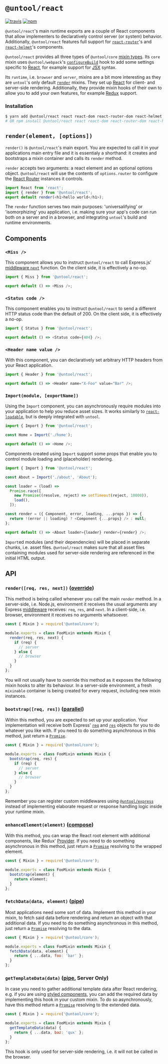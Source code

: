 # `@untool/react`

[![travis](https://img.shields.io/travis/untool/untool/master.svg)](https://travis-ci.org/untool/untool)&nbsp;[![npm](https://img.shields.io/npm/v/@untool%2Freact.svg)](https://www.npmjs.com/package/@untool%2Freact)

`@untool/react`'s main runtime exports are a couple of React components that allow implementers to declaratively control server (or system) behavior. Additionally, `@untool/react` features full support for [`react-router`](https://github.com/ReactTraining/react-router)'s and [`react-helmet`](https://github.com/nfl/react-helmet)'s components.

`@untool/react` provides all three types of `@untool/core` [mixin types](https://github.com/untool/untool/blob/master/packages/core/README.md#mixins). Its `core` mixin uses `@untool/webpack`'s [`configureBuild`](https://github.com/untool/untool/blob/master/packages/webpack/README.md#configurebuildwebpackconfig-loaderconfigs-target-pipe) hook to add some settings specific to [React](https://reactjs.org), for example support for [JSX](https://reactjs.org/docs/introducing-jsx.html) syntax.

Its `runtime`, i.e. `browser` and `server`, mixins are a bit more interesting as they are `untool`'s only default [`render`](https://github.com/untool/untool/blob/master/packages/core/README.md#renderargs-runtime-only) mixins. They set up [React](https://reactjs.org) for client- and server-side rendering. Additionally, they provide mixin hooks of their own to allow you to add your own features, for example [Redux](https://redux.js.org) support.

### Installation

```bash
$ yarn add @untool/react react react-dom react-router-dom react-helmet
# OR npm install @untool/react react react-dom react-router-dom react-helmet
```

## `render(element, [options])`

`render()` is `@untool/react`'s main export. You are expected to call it in your applications main entry file and it is essentialy a shorthand: it creates and bootstraps a mixin container and calls its `render` method.

`render` accepts two arguments: a react element and an optional options object. `@untool/react` will use the contents of `options.router` to configure the [React Router](https://github.com/ReactTraining/react-router) instances it controls.

```javascript
import React from 'react';
import { render } from '@untool/react';
export default render(<h1>hello world</h1>);
```

The `render` function serves two main purposes: 'universalifying' or 'isomorphizing' you application, i.e. making sure your app's code can run both on a server and in a browser, and integrating `untool`'s build and runtime environments.

## Components

### `<Miss />`

This component allows you to instruct `@untool/react` to call Express.js' [middleware `next`](https://expressjs.com/en/guide/using-middleware.html) function. On the client side, it is effectively a no-op.

```javascript
import { Miss } from '@untool/react';

export default () => <Miss />;
```

### `<Status code />`

This component enables you to instruct `@untool/react` to send a different HTTP status code than the default of 200. On the client side, it is effectively a no-op.

```javascript
import { Status } from '@untool/react';

export default () => <Status code={404} />;
```

### `<Header name value />`

With this component, you can declaratively set arbitrary HTTP headers from your React application.

```javascript
import { Header } from '@untool/react';

export default () => <Header name="X-Foo" value="Bar" />;
```

### `Import(module, [exportName])`

Using the `Import` component, you can asynchronously require modules into your application to help you reduce asset sizes. It works similarly to [`react-loadable`](https://github.com/jamiebuilds/react-loadable), but is deeply integrated with `untool`.

```javascript
import { Import } from '@untool/react';

const Home = Import('./home');

export default () => <Home />;
```

Components created using `Import` support some props that enable you to control module loading and (placeholder) rendering.

```javascript
import { Import } from '@untool/react';

const About = Import('./about', 'About');

const loader = (load) =>
  Promise.race([
    new Promise((resolve, reject) => setTimeout(reject, 10000)),
    load(),
  ]);

const render = ({ Component, error, loading, ...props }) => {
  return !(error || loading) ? <Component {...props} /> : null;
};

export default () => <About loader={loader} render={render} />;
```

`Import`ed modules (and their dependencies) will be placed in separate chunks, i.e. asset files. `@untool/react` makes sure that all asset files containing modules used for server-side rendering are referenced in the initial HTML output.

## API

### `render([req, res, next])` ([override](https://github.com/untool/mixinable/blob/master/README.md#defineoverride))

This method is being called whenever you call the main `render` method. In a server-side, i.e. Node.js, environment it receives the usual arguments any Express [middleware](https://expressjs.com/en/guide/writing-middleware.html) receives: `req`, `res`, and `next`. In a client-side, i.e. browser, environment it receives no arguments whatsoever.

```javascript
const { Mixin } = require('@untool/core');

module.exports = class FooMixin extends Mixin {
  render(req, res, next) {
    if (req) {
      // server
    } else {
      // browser
    }
  }
};
```

You will not usually have to override this method as it exposes the following mixin hooks to alter its behaviour. In a server-side environment, a fresh `mixinable` container is being created for every request, including new mixin instances.

### `bootstrap([req, res])` ([parallel](https://github.com/untool/mixinable/blob/master/README.md#defineparallel))

Within this method, you are expected to set up your application. Your implementation will receive both Express' [`req`](https://expressjs.com/en/4x/api.html#req) and [`res`](https://expressjs.com/en/4x/api.html#res) objects for you to do whatever you like with. If you need to do something asynchronous in this method, just return a [`Promise`](https://developer.mozilla.org/en-US/docs/Web/JavaScript/Reference/Global_Objects/Promise).

```javascript
const { Mixin } = require('@untool/core');

module.exports = class FooMixin extends Mixin {
  bootstrap(req, res) {
    if (req) {
      // server
    } else {
      // browser
    }
  }
};
```

Remember you can register custom middlewares using [`@untool/express`](https://github.com/untool/untool/blob/master/packages/express/README.md#initializeserverapp-target-sequence) instead of implementing elaborate request or response handling logic inside your runtime mixin.

### `enhanceElement(element)` ([compose](https://github.com/untool/mixinable/blob/master/README.md#definecompose))

With this method, you can wrap the React root element with additional components, like Redux' [Provider](https://redux.js.org/basics/usage-with-react). If you need to do something asynchronous in this method, just return a [`Promise`](https://developer.mozilla.org/en-US/docs/Web/JavaScript/Reference/Global_Objects/Promise) resolving to the wrapped element.

```javascript
const { Mixin } = require('@untool/core');

module.exports = class FooMixin extends Mixin {
  bootstrap(element) {
    return element;
  }
};
```

### `fetchData(data, element)` ([pipe](https://github.com/untool/mixinable/blob/master/README.md#definepipe))

Most applications need some sort of data. Implement this method in your mixin, to fetch said data before rendering and return an object with that additional data. If you need to do something asynchronous in this method, just return a [`Promise`](https://developer.mozilla.org/en-US/docs/Web/JavaScript/Reference/Global_Objects/Promise) resolving to the data.

```javascript
const { Mixin } = require('@untool/core');

module.exports = class FooMixin extends Mixin {
  fetchData(data, element) {
    return { ...data, foo: 'bar' };
  }
};
```

### `getTemplateData(data)` ([pipe](https://github.com/untool/mixinable/blob/master/README.md#definepipe), Server Only)

In case you need to gather additional template data after React rendering, e.g. if you are using [styled components](https://www.styled-components.com), you can add the required data by implementing this hook in your custom mixin. To do so asynchronously, have this method return a [`Promise`](https://developer.mozilla.org/en-US/docs/Web/JavaScript/Reference/Global_Objects/Promise) resolving to the extended data.

```javascript
const { Mixin } = require('@untool/core');

module.exports = class FooMixin extends Mixin {
  getTemplateData(data) {
    return { ...data, baz: 'qux' };
  }
};
```

This hook is only used for server-side rendering, i.e. it will not be called in the browser.

